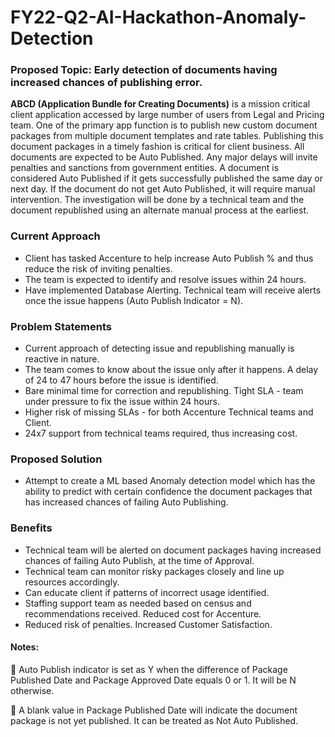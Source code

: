 # FY22-Q2-AI-Hackathon-Anomaly-Detection

### Proposed Topic: Early detection of documents having increased chances of publishing error.

**ABCD (Application Bundle for Creating Documents)** is a mission critical client application accessed by large number of users from Legal and Pricing team. 
One of the primary app function is to publish new custom document packages from multiple document templates and rate tables. Publishing this document packages in a timely fashion is critical for client business. All documents are expected to be Auto Published. Any major delays will invite penalties and sanctions from government entities.
A document is considered Auto Published if it gets successfully published the same day or next day. If the document do not get Auto Published, it will require manual intervention. The investigation will be done by a technical team and the document republished using an alternate manual process at the earliest. 

### Current Approach
* Client has tasked Accenture to help increase Auto Publish % and thus reduce the risk of inviting penalties. 
* The team is expected to identify and resolve issues within 24 hours. 
* Have implemented Database Alerting. Technical team will receive alerts once the issue happens (Auto Publish Indicator = N). 

### Problem Statements
* Current approach of detecting issue and republishing manually is reactive in nature. 
* The team comes to know about the issue only after it happens. A delay of 24 to 47 hours before the issue is identified.
* Bare minimal time for correction and republishing. Tight SLA - team under pressure to fix the issue within 24 hours. 
* Higher risk of missing SLAs - for both Accenture Technical teams and Client.
* 24x7 support from technical teams required, thus increasing cost.

### Proposed Solution
* Attempt to create a ML based Anomaly detection model which has the ability to predict with certain confidence the document packages that has increased chances of failing Auto Publishing.

### Benefits
* Technical team will be alerted on document packages having increased chances of failing Auto Publish, at the time of Approval.
* Technical team can monitor risky packages closely and line up resources accordingly.
* Can educate client if patterns of incorrect usage identified.
* Staffing support team as needed based on census and recommendations received. Reduced cost for Accenture.
* Reduced risk of penalties. Increased Customer Satisfaction.

#### Notes:
🧑 Auto Publish indicator is set as Y when the difference of Package Published Date and Package Approved Date equals 0 or 1. It will be N otherwise.

🧑 A blank value in Package Published Date will indicate the document package is not yet published. It can be treated as Not Auto Published.


